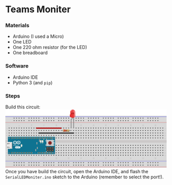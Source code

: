 # Teams Moniter
### Materials
- Arduino (I used a Micro)
- One LED
- One 220 ohm resistor (for the LED)
- One breadboard
### Software
- Arduino IDE
- Python 3 (and `pip`)
### Steps
Build this circuit:  
<img src="./Untitled Sketch_bb.svg">  
Once you have build the circuit, open the Arduino IDE, and flash the `SerialLEDMoniter.ino` sketch to the Arduino (remember to select the port!).